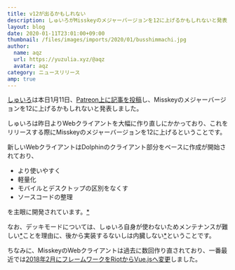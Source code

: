 ```yaml
---
title: v12が出るかもしれない
description: しゅいろがMisskeyのメジャーバージョンを12に上げるかもしれないと発表しました。本当に出すことができれば、クライアントが一新されます。
layout: blog
date: 2020-01-11T23:01:00+09:00
thumbnail: /files/images/imports/2020/01/busshimmachi.jpg
author:
  name: aqz
  url: https://yuzulia.xyz/@aqz
  avatar: aqz
category: ニュースリリース
amp: true
---
```

[しゅいろ](../../../wiki/culture/users/syuilo)は本日1月11日、[Patreon上に記事を投稿](https://www.patreon.com/posts/33053094)し、Misskeyのメジャーバージョンを12に上げるかもしれないと発表しました。

しゅいろは昨日よりWebクライアントを大幅に作り直しにかかっており、これをリリースする際にMisskeyのメジャーバージョンを12に上げるということです。

新しいWebクライアントはDolphinのクライアント部分をベースに作成が開始されており、

- より使いやすく
- 軽量化
- モバイルとデスクトップの区別をなくす
- ソースコードの整理

を主眼に開発されています。[*](https://misskey.io/notes/82bqbs673b)

なお、デッキモードについては、しゅいろ自身が使わないためメンテナンスが難しい[*](https://misskey.io/notes/82ciqc1jx0)ことを理由に、後から実装するないしは内臓しない[*](https://misskey.io/notes/82cin6kxkq)ということです。

ちなみに、MisskeyのWebクライアントは過去に数回作り直されており、一番最近では[2018年2月にフレームワークをRiotからVue.jsへ変更](https://join.misskey.page/ja/blog/2018/03/16#18%E5%B9%B4%202%E6%9C%88)しました。

